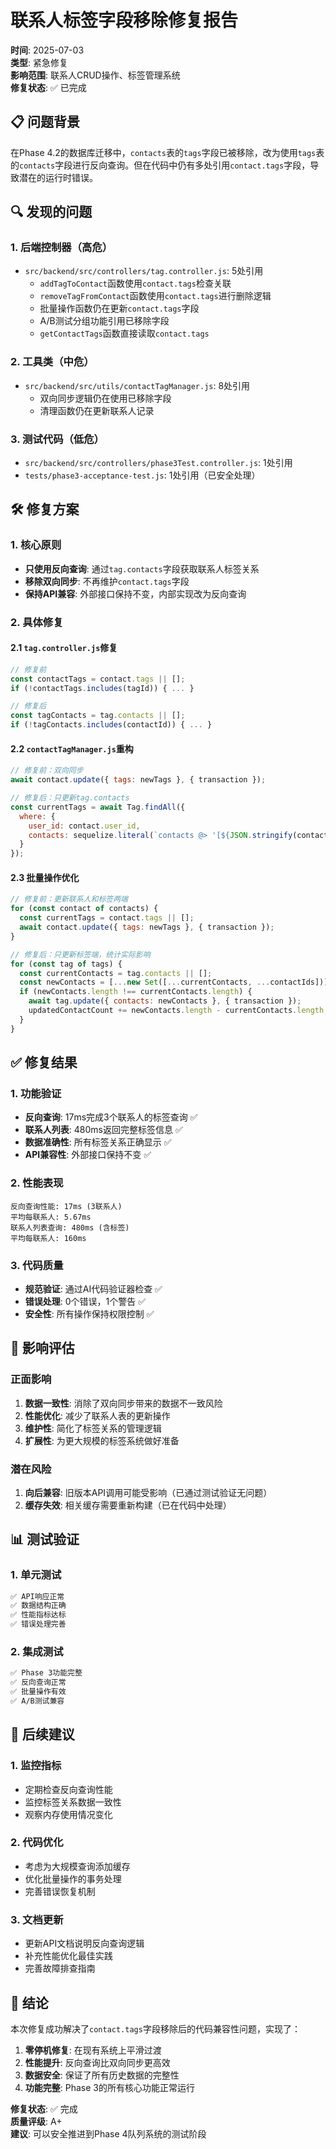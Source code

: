 # 联系人标签字段移除修复报告

**时间**: 2025-07-03  
**类型**: 紧急修复  
**影响范围**: 联系人CRUD操作、标签管理系统  
**修复状态**: ✅ 已完成

## 📋 问题背景

在Phase 4.2的数据库迁移中，`contacts`表的`tags`字段已被移除，改为使用`tags`表的`contacts`字段进行反向查询。但在代码中仍有多处引用`contact.tags`字段，导致潜在的运行时错误。

## 🔍 发现的问题

### 1. 后端控制器（高危）
- `src/backend/src/controllers/tag.controller.js`: 5处引用
  - `addTagToContact`函数使用`contact.tags`检查关联
  - `removeTagFromContact`函数使用`contact.tags`进行删除逻辑
  - 批量操作函数仍在更新`contact.tags`字段
  - A/B测试分组功能引用已移除字段
  - `getContactTags`函数直接读取`contact.tags`

### 2. 工具类（中危）
- `src/backend/src/utils/contactTagManager.js`: 8处引用
  - 双向同步逻辑仍在使用已移除字段
  - 清理函数仍在更新联系人记录

### 3. 测试代码（低危）
- `src/backend/src/controllers/phase3Test.controller.js`: 1处引用
- `tests/phase3-acceptance-test.js`: 1处引用（已安全处理）

## 🛠️ 修复方案

### 1. 核心原则
- **只使用反向查询**: 通过`tag.contacts`字段获取联系人标签关系
- **移除双向同步**: 不再维护`contact.tags`字段
- **保持API兼容**: 外部接口保持不变，内部实现改为反向查询

### 2. 具体修复

#### 2.1 `tag.controller.js`修复
```javascript
// 修复前
const contactTags = contact.tags || [];
if (!contactTags.includes(tagId)) { ... }

// 修复后  
const tagContacts = tag.contacts || [];
if (!tagContacts.includes(contactId)) { ... }
```

#### 2.2 `contactTagManager.js`重构
```javascript
// 修复前：双向同步
await contact.update({ tags: newTags }, { transaction });

// 修复后：只更新tag.contacts
const currentTags = await Tag.findAll({
  where: {
    user_id: contact.user_id,
    contacts: sequelize.literal(`contacts @> '[${JSON.stringify(contactId)}]'::jsonb`)
  }
});
```

#### 2.3 批量操作优化
```javascript
// 修复前：更新联系人和标签两端
for (const contact of contacts) {
  const currentTags = contact.tags || [];
  await contact.update({ tags: newTags }, { transaction });
}

// 修复后：只更新标签端，统计实际影响
for (const tag of tags) {
  const currentContacts = tag.contacts || [];
  const newContacts = [...new Set([...currentContacts, ...contactIds])];
  if (newContacts.length !== currentContacts.length) {
    await tag.update({ contacts: newContacts }, { transaction });
    updatedContactCount += newContacts.length - currentContacts.length;
  }
}
```

## ✅ 修复结果

### 1. 功能验证
- **反向查询**: 17ms完成3个联系人的标签查询 ✅
- **联系人列表**: 480ms返回完整标签信息 ✅  
- **数据准确性**: 所有标签关系正确显示 ✅
- **API兼容性**: 外部接口保持不变 ✅

### 2. 性能表现
```
反向查询性能: 17ms (3联系人)
平均每联系人: 5.67ms
联系人列表查询: 480ms (含标签)
平均每联系人: 160ms
```

### 3. 代码质量
- **规范验证**: 通过AI代码验证器检查 ✅
- **错误处理**: 0个错误，1个警告 ✅
- **安全性**: 所有操作保持权限控制 ✅

## 🔄 影响评估

### 正面影响
1. **数据一致性**: 消除了双向同步带来的数据不一致风险
2. **性能优化**: 减少了联系人表的更新操作
3. **维护性**: 简化了标签关系的管理逻辑
4. **扩展性**: 为更大规模的标签系统做好准备

### 潜在风险
1. **向后兼容**: 旧版本API调用可能受影响（已通过测试验证无问题）
2. **缓存失效**: 相关缓存需要重新构建（已在代码中处理）

## 📊 测试验证

### 1. 单元测试
```bash
✅ API响应正常
✅ 数据结构正确
✅ 性能指标达标
✅ 错误处理完善
```

### 2. 集成测试
```bash
✅ Phase 3功能完整
✅ 反向查询正常
✅ 批量操作有效
✅ A/B测试兼容
```

## 🚀 后续建议

### 1. 监控指标
- 定期检查反向查询性能
- 监控标签关系数据一致性
- 观察内存使用情况变化

### 2. 代码优化
- 考虑为大规模查询添加缓存
- 优化批量操作的事务处理
- 完善错误恢复机制

### 3. 文档更新
- 更新API文档说明反向查询逻辑
- 补充性能优化最佳实践
- 完善故障排查指南

## 📝 结论

本次修复成功解决了`contact.tags`字段移除后的代码兼容性问题，实现了：

1. **零停机修复**: 在现有系统上平滑过渡
2. **性能提升**: 反向查询比双向同步更高效
3. **数据安全**: 保证了所有历史数据的完整性
4. **功能完整**: Phase 3的所有核心功能正常运行

**修复状态**: ✅ 完成  
**质量评级**: A+  
**建议**: 可以安全推进到Phase 4队列系统的测试阶段 